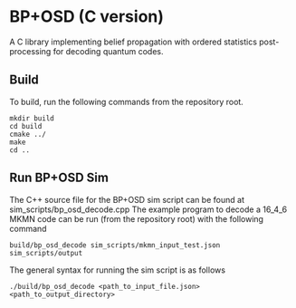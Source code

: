 # BP+OSD (C version)
A C library implementing belief propagation with ordered statistics post-processing for decoding quantum codes.

## Build
To build, run the following commands from the repository root.

```
mkdir build
cd build
cmake ../
make
cd ..
```

## Run BP+OSD Sim
The C++ source file for the BP+OSD sim script can be found at sim_scripts/bp_osd_decode.cpp
The example program to decode a 16_4_6 MKMN code can be run (from the repository root) with the following command

```
build/bp_osd_decode sim_scripts/mkmn_input_test.json sim_scripts/output
```

The general syntax for running the sim script is as follows

```
./build/bp_osd_decode <path_to_input_file.json> <path_to_output_directory>
``` 
